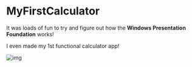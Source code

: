# MyFirstCalculator

It was loads of fun to try and figure out how the **Windows Presentation Foundation** works!

I even made my 1st functional calculator app!

![img](https://i.imgur.com/iZc6f9J.png)
